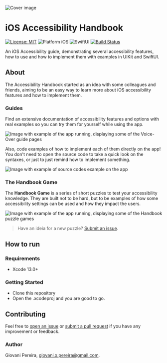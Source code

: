 ![Cover image](img/cover.png)

# iOS Accessibility Handbook

[![License: MIT](https://img.shields.io/badge/license-MIT-red)](https://opensource.org/licenses/MIT)
![Platform iOS](https://img.shields.io/badge/Platform-iOS-blue)
![SwiftUI](https://img.shields.io/badge/-SwiftUI-orange)
[![Build Status](https://github.com/giovaninppc/AccessibilityHandbook/actions/workflows/build.yml/badge.svg)](https://github.com/giovaninppc/AccessibilityHandbook/actions/workflows/build.yml)

An iOS Accessibility guide, demonstrating several accessibility features, how to use and how to implement them with examples in UIKit and SwiftUI.

## About

The Accessibility Handbook started as an idea with some colleagues and friends, aiming to be an easy way to learn more about iOS accessibility features and how to implement them.

### Guides

Find an extensive documentation of accessibility features and options with real examples so you can try them for yourself while using the app.

![Image with example of the app running, displaying some of the Voice-Over guide pages](img/guides.png)

Also, code examples of how to implement each of them directly on the app!
You don't need to open the source code to take a quick look on the syntaxes, or just to just remind how to implement something.

![Image with example of source codes example on the app](img/codes.png)

### The Handbook Game

The **Handbook Game** is a series of short puzzles to test your accessibility knowledge.
They are built not to be hard, but to be examples of how some accessibility settings can be used and how they impact the users.

![Image with example of the app running, displaying some of the Handbook puzzle games](img/puzzles.png)

> Have an ideia for a new puzzle? [Submit an issue](https://github.com/giovaninppc/AccessibilityHandbook/issues/new).

## How to run

### Requirements
- Xcode 13.0+

### Getting Started
- Clone this repository
- Open the .xcodeproj and you are good to go.

## Contributing

Feel free to [open an issue](https://github.com/giovaninppc/AccessibilityHandbook/issues/new) or [submit a pull request](https://github.com/giovaninppc/AccessibilityHandbook/compare) if you have any improvement or feedback.

### Author

Giovani Pereira, giovani.x.pereira@gmail.com.
